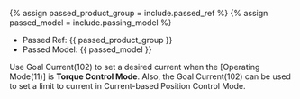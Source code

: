{% assign passed_product_group = include.passed_ref %}
{% assign passed_model = include.passing_model %}

- Passed Ref: {{ passed_product_group }}
- Passed Model: {{ passed_model }}

Use Goal Current(102) to set a desired current when the [Operating Mode(11)] is **Torque Control Mode**. Also, the Goal Current(102) can be used to set a limit to current in Current-based Position Control Mode.
